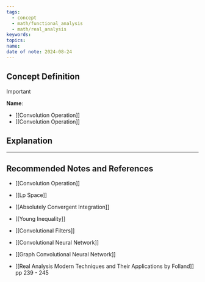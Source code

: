 ```yaml
---
tags:
  - concept
  - math/functional_analysis
  - math/real_analysis
keywords: 
topics: 
name: 
date of note: 2024-08-24
---
```


## Concept Definition

>[!important]
>**Name**: 




- [[Convolution Operation]]
- [[Convolution Operation]]

## Explanation





-----------
##  Recommended Notes and References


- [[Convolution Operation]]
- [[Lp Space]]
- [[Absolutely Convergent Integration]]
- [[Young Inequality]]

- [[Convolutional Filters]]
- [[Convolutional Neural Network]]
- [[Graph Convolutional Neural Network]]


- [[Real Analysis Modern Techniques and Their Applications by Folland]] pp 239 -  245
